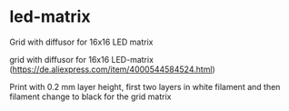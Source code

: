 # led-matrix
Grid with diffusor for 16x16 LED matrix

grid with diffusor for 16x16 LED-matrix (https://de.aliexpress.com/item/4000544584524.html)

Print with 0.2 mm layer height, first two layers in white filament and then filament change to black for the grid matrix
